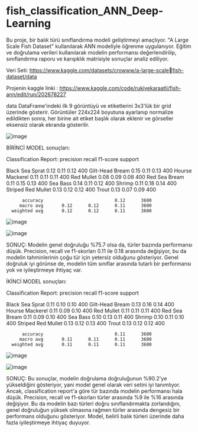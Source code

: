 # fish_classification_ANN_Deep-Learning
Bu proje, bir balık türü sınıflandırma modeli geliştirmeyi amaçlıyor. "A Large Scale Fish Dataset" kullanılarak ANN modeliyle  öğrenme uygulanıyor. Eğitim ve doğrulama verileri kullanılarak modelin performansı değerlendirilip, sınıflandırma raporu ve karışıklık matrisiyle sonuçlar analiz ediliyor.

Veri Seti: https://www.kaggle.com/datasets/crowww/a-large-scalefish-dataset/data

Projenin kaggle linki : https://www.kaggle.com/code/rukiyekaraatli/fish-ann/edit/run/202678227

data DataFrame'indeki ilk 9 görüntüyü ve etiketlerini 3x3'lük bir grid üzerinde gösterir. Görüntüler 224x224 boyutuna ayarlanıp normalize edildikten sonra, her birine ait etiket başlık olarak eklenir ve görseller eksensiz olarak ekranda gösterilir.

![image](https://github.com/user-attachments/assets/e331db9d-fdb4-44a6-927c-022586eaef86)

BİRİNCİ MODEL sonuçları:

Classification Report:
                    precision    recall  f1-score   support

   Black Sea Sprat       0.12      0.11      0.12       400
   Gilt-Head Bream       0.15      0.11      0.13       400
   Hourse Mackerel       0.11      0.11      0.11       400
        Red Mullet       0.08      0.09      0.08       400
     Red Sea Bream       0.11      0.15      0.13       400
          Sea Bass       0.14      0.11      0.12       400
            Shrimp       0.11      0.18      0.14       400
Striped Red Mullet       0.13      0.12      0.12       400
             Trout       0.13      0.07      0.09       400

          accuracy                           0.12      3600
         macro avg       0.12      0.12      0.11      3600
      weighted avg       0.12      0.12      0.11      3600

    
![image](https://github.com/user-attachments/assets/3abdd295-eeae-4597-b3ab-b494624a5259)

![image](https://github.com/user-attachments/assets/b6c697c2-bb1d-4175-a402-374a6acf272e)

SONUÇ: Modelin genel doğruluğu %75.7 olsa da, türler bazında performansı düşük. Precision, recall ve f1-skorları 0.11 ile 0.18 arasında değişiyor, bu da modelin tahminlerinin çoğu tür için yetersiz olduğunu gösteriyor. Genel doğruluk iyi görünse de, modelin tüm sınıflar arasında tutarlı bir performansı yok ve iyileştirmeye ihtiyaç var.

İKİNCİ MODEL sonuçları:

Classification Report:
                     precision    recall  f1-score   support

   Black Sea Sprat       0.11      0.10      0.10       400
   Gilt-Head Bream       0.13      0.16      0.14       400
   Hourse Mackerel       0.11      0.09      0.10       400
        Red Mullet       0.11      0.11      0.11       400
     Red Sea Bream       0.11      0.09      0.10       400
          Sea Bass       0.10      0.13      0.11       400
            Shrimp       0.10      0.11      0.10       400
Striped Red Mullet       0.13      0.12      0.13       400
             Trout       0.13      0.12      0.12       400

          accuracy                           0.11      3600
         macro avg       0.11      0.11      0.11      3600
      weighted avg       0.11      0.11      0.11      3600

![image](https://github.com/user-attachments/assets/6ff3e9b9-2c0f-4c43-970c-dc0db4e288f6)

![image](https://github.com/user-attachments/assets/6f28f21c-9e85-48fc-9e2c-4bd896d6a5d4)

SONUÇ: Bu sonuçlar, modelin doğrulama doğruluğunun %90.2'ye yükseldiğini gösteriyor, yani model genel olarak veri setini iyi tanımlıyor. Ancak, classification report'a göre tür bazında modelin performansı hala düşük. Precision, recall ve f1-skorları türler arasında %9 ile %16 arasında değişiyor. Bu da modelin bazı türleri doğru sınıflandırmakta zorlandığını, genel doğruluğun yüksek olmasına rağmen türler arasında dengesiz bir performans olduğunu gösteriyor. Model, belirli balık türleri üzerinde daha fazla iyileştirmeye ihtiyaç duyuyor.


